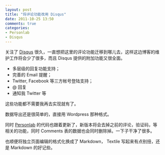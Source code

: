 ```yaml
---
layout: post
title: "将评论功能改用 Disqus"
date: 2011-10-25 13:50
comments: true
categories: 
- Personlab
- Disqus
---
```

<p>关注了 <a href="http://disqus.com" target="_blank">Disqus</a> 很久，一直想把这里的评论功能迁移到哪儿去，这样这边博客的维护工作将会少了很多，而且 Disqus 提供的附加功能又很全面。</p>
<p>
<ul>
<li>多层级的回复功能支持；</li>
<li>完善的 Email 提醒；</li>
<li>Twitter, Facebook 等三方帐号登陆支持；</li>
<li>@ 回复</li>
<li>通知我 Twitter 等&nbsp;</li>
</ul>
</p>
<p>这些功能都不需要我再去实现就有了。</p>
<p>数据导出还是很简单的，直接用 Wordpress 那种格式。</p>
<p>同时 <a href="http://github.com/huacnlee/personlab" target="_blank">Personlab</a> 的代码也跟着更新了，新版本将会去掉之前的评论，验证码，等相关的功能，同时 Comments 表的数据也会同时删除掉。一下子干净了很多。</p>
<p>也顺便将独立页面编辑的格式化换成了 Markdown， Textile 写起来有点别扭，还是 Markdown 的好记些。</p>
<p>&nbsp;</p>
